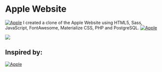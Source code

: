 # Apple Website
[![Apple](https://img.shields.io/badge/-‍-white?style=for-the-badge&logo=Apple&logoColor=000000)](https://www.apple.com) I created a clone of the Apple Website using HTML5, Sass, JavaScript, FontAwesome, Materialize CSS, PHP and PostgreSQL. [![Apple](https://img.shields.io/badge/-‍-white?style=for-the-badge&logo=Apple&logoColor=000000)](https://www.apple.com)

![](https://i.ytimg.com/vi/DEpF1nNz1l0/maxresdefault.jpg)
## Inspired by:
[![Apple](https://img.shields.io/badge/-Apple-000?style=for-the-badge&logo=Apple&logoColor=white)](https://www.apple.com)
